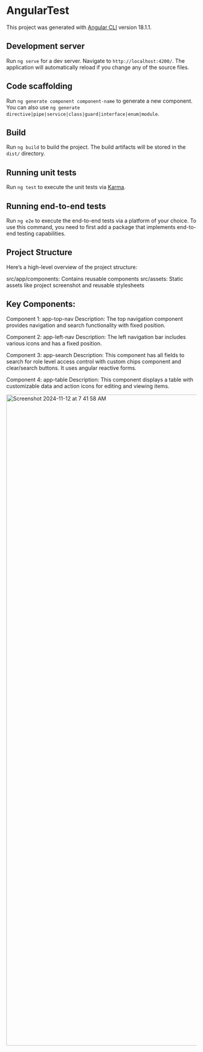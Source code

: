 # AngularTest

This project was generated with [Angular CLI](https://github.com/angular/angular-cli) version 18.1.1.

## Development server

Run `ng serve` for a dev server. Navigate to `http://localhost:4200/`. The application will automatically reload if you change any of the source files.

## Code scaffolding

Run `ng generate component component-name` to generate a new component. You can also use `ng generate directive|pipe|service|class|guard|interface|enum|module`.

## Build

Run `ng build` to build the project. The build artifacts will be stored in the `dist/` directory.

## Running unit tests

Run `ng test` to execute the unit tests via [Karma](https://karma-runner.github.io).

## Running end-to-end tests

Run `ng e2e` to execute the end-to-end tests via a platform of your choice. To use this command, you need to first add a package that implements end-to-end testing capabilities.

## Project Structure

Here’s a high-level overview of the project structure:

src/app/components: Contains reusable components
src/assets: Static assets like project screenshot and reusable stylesheets

## Key Components:
Component 1: app-top-nav
Description: The top navigation component provides navigation and search functionality with fixed position.

Component 2: app-left-nav
Description: The left navigation bar includes various icons and has a fixed position.

Component 3: app-search
Description: This component has all fields to search for role level access control with custom chips component and clear/search buttons. It uses angular reactive forms.

Component 4: app-table
Description: This component displays a table with customizable data and action icons for editing and viewing items.

<img width="1724" alt="Screenshot 2024-11-12 at 7 41 58 AM" src="https://github.com/user-attachments/assets/12c91efa-8e9b-48ef-b473-2070abe0b45c">

